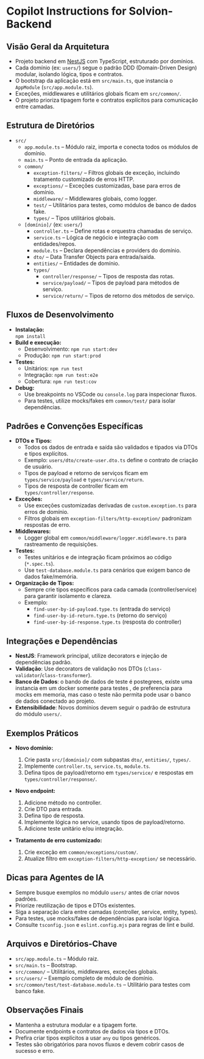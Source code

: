# Copilot Instructions for Solvion-Backend

## Visão Geral da Arquitetura

- Projeto backend em [NestJS](https://nestjs.com/) com TypeScript, estruturado por domínios.
- Cada domínio (ex: `users/`) segue o padrão DDD (Domain-Driven Design) modular, isolando lógica, tipos e contratos.
- O bootstrap da aplicação está em `src/main.ts`, que instancia o `AppModule` (`src/app.module.ts`).
- Exceções, middlewares e utilitários globais ficam em `src/common/`.
- O projeto prioriza tipagem forte e contratos explícitos para comunicação entre camadas.

## Estrutura de Diretórios

- `src/`
  - `app.module.ts` – Módulo raiz, importa e conecta todos os módulos de domínio.
  - `main.ts` – Ponto de entrada da aplicação.
  - `common/`
    - `exception-filters/` – Filtros globais de exceção, incluindo tratamento customizado de erros HTTP.
    - `exceptions/` – Exceções customizadas, base para erros de domínio.
    - `middleware/` – Middlewares globais, como logger.
    - `test/` – Utilitários para testes, como módulos de banco de dados fake.
    - `types/` – Tipos utilitários globais.
  - `[domínio]/` (ex: `users/`)
    - `controller.ts` – Define rotas e orquestra chamadas de serviço.
    - `service.ts` – Lógica de negócio e integração com entidades/repos.
    - `module.ts` – Declara dependências e providers do domínio.
    - `dto/` – Data Transfer Objects para entrada/saída.
    - `entities/` – Entidades de domínio.
    - `types/`
      - `controller/response/` – Tipos de resposta das rotas.
      - `service/payload/` – Tipos de payload para métodos de serviço.
      - `service/return/` – Tipos de retorno dos métodos de serviço.

## Fluxos de Desenvolvimento

- **Instalação:**  
  `npm install`
- **Build e execução:**
  - Desenvolvimento: `npm run start:dev`
  - Produção: `npm run start:prod`
- **Testes:**
  - Unitários: `npm run test`
  - Integração: `npm run test:e2e`
  - Cobertura: `npm run test:cov`
- **Debug:**
  - Use breakpoints no VSCode ou `console.log` para inspecionar fluxos.
  - Para testes, utilize mocks/fakes em `common/test/` para isolar dependências.

## Padrões e Convenções Específicas

- **DTOs e Tipos:**
  - Todos os dados de entrada e saída são validados e tipados via DTOs e tipos explícitos.
  - Exemplo: `users/dto/create-user.dto.ts` define o contrato de criação de usuário.
  - Tipos de payload e retorno de serviços ficam em `types/service/payload` e `types/service/return`.
  - Tipos de resposta de controller ficam em `types/controller/response`.
- **Exceções:**
  - Use exceções customizadas derivadas de `custom.exception.ts` para erros de domínio.
  - Filtros globais em `exception-filters/http-exception/` padronizam respostas de erro.
- **Middlewares:**
  - Logger global em `common/middleware/logger.middleware.ts` para rastreamento de requisições.
- **Testes:**
  - Testes unitários e de integração ficam próximos ao código (`*.spec.ts`).
  - Use `test-database.module.ts` para cenários que exigem banco de dados fake/memória.
- **Organização de Tipos:**
  - Sempre crie tipos específicos para cada camada (controller/service) para garantir isolamento e clareza.
  - Exemplo:
    - `find-user-by-id-payload.type.ts` (entrada do serviço)
    - `find-user-by-id-return.type.ts` (retorno do serviço)
    - `find-user-by-id-response.type.ts` (resposta do controller)

## Integrações e Dependências

- **NestJS**: Framework principal, utilize decorators e injeção de dependências padrão.
- **Validação**: Use decorators de validação nos DTOs (`class-validator`/`class-transformer`).
- **Banco de Dados**: o bando de dados de teste é postegrees, existe uma instancia em um docker somente para testes , de preferencia para mocks em memoria, mas caso o teste não permita pode usar o banco de dados conectado ao projeto.
- **Extensibilidade**: Novos domínios devem seguir o padrão de estrutura do módulo `users/`.

## Exemplos Práticos

- **Novo domínio:**
  1. Crie pasta `src/[domínio]/` com subpastas `dto/`, `entities/`, `types/`.
  2. Implemente `controller.ts`, `service.ts`, `module.ts`.
  3. Defina tipos de payload/retorno em `types/service/` e respostas em `types/controller/response/`.
- **Novo endpoint:**
  1. Adicione método no controller.
  2. Crie DTO para entrada.
  3. Defina tipo de resposta.
  4. Implemente lógica no service, usando tipos de payload/retorno.
  5. Adicione teste unitário e/ou integração.

- **Tratamento de erro customizado:**
  1. Crie exceção em `common/exceptions/custom/`.
  2. Atualize filtro em `exception-filters/http-exception/` se necessário.

## Dicas para Agentes de IA

- Sempre busque exemplos no módulo `users/` antes de criar novos padrões.
- Priorize reutilização de tipos e DTOs existentes.
- Siga a separação clara entre camadas (controller, service, entity, types).
- Para testes, use mocks/fakes de dependências para isolar lógica.
- Consulte `tsconfig.json` e `eslint.config.mjs` para regras de lint e build.

## Arquivos e Diretórios-Chave

- `src/app.module.ts` – Módulo raiz.
- `src/main.ts` – Bootstrap.
- `src/common/` – Utilitários, middlewares, exceções globais.
- `src/users/` – Exemplo completo de módulo de domínio.
- `src/common/test/test-database.module.ts` – Utilitário para testes com banco fake.

## Observações Finais

- Mantenha a estrutura modular e a tipagem forte.
- Documente endpoints e contratos de dados via tipos e DTOs.
- Prefira criar tipos explícitos a usar `any` ou tipos genéricos.
- Testes são obrigatórios para novos fluxos e devem cobrir casos de sucesso e erro.
